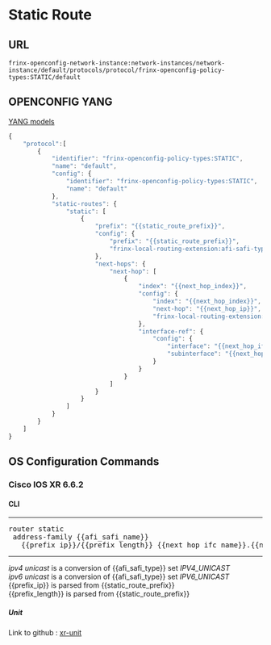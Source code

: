 # Static Route

## URL

```
frinx-openconfig-network-instance:network-instances/network-instance/default/protocols/protocol/frinx-openconfig-policy-types:STATIC/default
```

## OPENCONFIG YANG

[YANG models](https://github.com/FRINXio/openconfig/tree/master/local-routing/src/main/yang)

```javascript
{
    "protocol":[
        { 
            "identifier": "frinx-openconfig-policy-types:STATIC",
            "name": "default",
            "config": {
                "identifier": "frinx-openconfig-policy-types:STATIC",
                "name": "default"
            },
            "static-routes": {
                "static": [
                    {
                        "prefix": "{{static_route_prefix}}",
                        "config": {
                            "prefix": "{{static_route_prefix}}",
                            "frinx-local-routing-extension:afi-safi-type": "{{afi_safi_type}}"
                        },
                        "next-hops": {
                            "next-hop": [
                                {
                                    "index": "{{next_hop_index}}",
                                    "config": {
                                        "index": "{{next_hop_index}}",
                                        "next-hop": "{{next_hop_ip}}",
                                        "frinx-local-routing-extension:set-tag": "{{nh_tag_id}}"
                                    },
                                    "interface-ref": {
                                        "config": {
                                            "interface": "{{next_hop_ifc_name}}",
                                            "subinterface": "{{next_hop_subifc_idx}}"
                                        }
                                    }
                                }
                            ]
                        }
                    }
                ]
            }
        }
    ]
}
```


## OS Configuration Commands

### Cisco IOS XR 6.6.2

#### CLI

---
<pre>
router static
 address-family {{afi_safi_name}}
   {{prefix_ip}}/{{prefix_length}} {{next_hop_ifc_name}}.{{next_hop_subifc_idx}} {{next_hop_ip}} tag {{nh_tag_id}}
</pre>
---

*ipv4 unicast*  is a conversion of {{afi_safi_type}} set *IPV4_UNICAST*  
*ipv6 unicast*  is a conversion of {{afi_safi_type}} set *IPV6_UNICAST*  
{{prefix_ip}} is parsed from {{static_route_prefix}}  
{{prefix_length}} is parsed from {{static_route_prefix}}  

##### Unit

Link to github : [xr-unit](https://github.com/FRINXio/cli-units/tree/master/ios-xr/lr)
